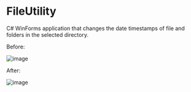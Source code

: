 # FileUtility

C# WinForms application that changes the date timestamps of file and folders in the selected directory.

Before:

![image](https://user-images.githubusercontent.com/30009438/212446062-1b5cde4f-b0a5-429e-a527-862be5a8b06d.png)

After:

![image](https://user-images.githubusercontent.com/30009438/212446074-f3d5cbd7-9be6-4fa1-a6ab-7d47acb7653a.png)
